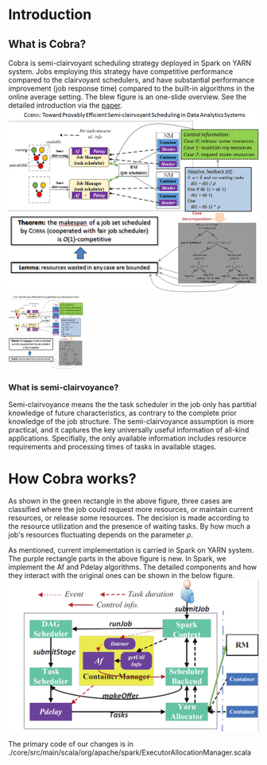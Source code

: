 Introduction
===
What is Cobra?
---
Cobra is semi-clairvoyant scheduling strategy deployed in Spark on YARN system. Jobs employing this strategy have competitive performance compared to the clairvoyant schedulers, and have substantial performance improvement (job response time) compared to the built-in algorithms in the online average setting. 
The blew figure is an one-slide overview. See the detailed introduction via the [paper](https://github.com/DislabNJU/Spark/blob/branch-2.0/INFOCOM%20final%20version.pdf).
![Architecture](https://github.com/DislabNJU/Spark/blob/branch-2.0/oneslide.png)
<img width="150" height="150" src="https://github.com/DislabNJU/Spark/blob/branch-2.0/oneslide.png"/>
### What is semi-clairvoyance?
Semi-clairvoyance means the the task scheduler in the job only has partitial knowledge of future characteristics, as contrary to the complete prior knowledge of the job structure. The semi-clairvoyance assumption is more practical, and it captures the key universally useful information of all-kind applications. Specifially, the only available information includes resource requirements and processing times of tasks in available stages.

How Cobra works?
===
As shown in the green rectangle in the above figure, three cases are classified where the job could request more resources, or maintain current resources, or release some resources. The decision is made according to the resource utilization and the presence of waiting tasks.
By how much a job's resources fluctuating depends on the parameter $\rho$.

As mentioned, current implementation is carried in Spark on YARN system. The purple rectangle parts in the above figure is new. In Spark, we implement the Af and Pdelay algorithms. The detailed components and how they interact with the original ones can be shown in the below figure. 
![Architecture](https://github.com/DislabNJU/Spark/blob/branch-2.0/architecture-detail.png)

The primary code of our changes is in ./core/src/main/scala/org/apache/spark/ExecutorAllocationManager.scala 
